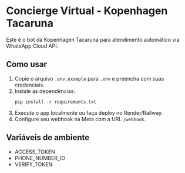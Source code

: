 # Concierge Virtual - Kopenhagen Tacaruna

Este é o bot da Kopenhagen Tacaruna para atendimento automático via WhatsApp Cloud API.

## Como usar

1. Copie o arquivo `.env.example` para `.env` e preencha com suas credenciais.
2. Instale as dependências:
   ```
   pip install -r requirements.txt
   ```
3. Execute o app localmente ou faça deploy no Render/Railway.
4. Configure seu webhook na Meta com a URL `/webhook`.

## Variáveis de ambiente

- ACCESS_TOKEN
- PHONE_NUMBER_ID
- VERIFY_TOKEN
